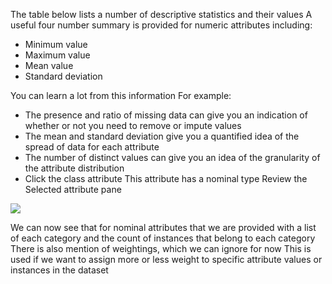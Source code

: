 
The table below lists a number of descriptive statistics and their values A useful four
number summary is provided for numeric attributes including:
- Minimum value
- Maximum value
- Mean value
- Standard deviation

You can learn a lot from this information For example:
- The presence and ratio of missing data can give you an indication of whether or not you
need to remove or impute values
- The mean and standard deviation give you a quantified idea of the spread of data for each
attribute
- The number of distinct values can give you an idea of the granularity of the attribute
distribution
- Click the class attribute This attribute has a nominal type Review the Selected attribute
pane

![](https://github.com/fenago/katacoda-scenarios/raw/master/machine-learning-mastery-weka/machine-learning-mastery-weka-chapter-09/steps/images/63-29.png)

We can now see that for nominal attributes that we are provided with a list of each category
and the count of instances that belong to each category There is also mention of weightings,
which we can ignore for now This is used if we want to assign more or less weight to specific
attribute values or instances in the dataset
